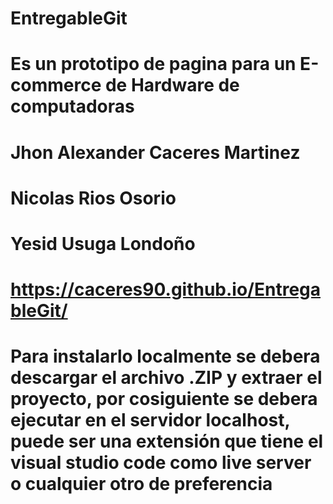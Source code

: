 # EntregableGit
# Es un prototipo de pagina para un E-commerce de Hardware de computadoras
# Jhon Alexander Caceres Martinez
# Nicolas Rios Osorio
# Yesid Usuga Londoño
# https://caceres90.github.io/EntregableGit/
# Para instalarlo localmente se debera descargar el archivo .ZIP y extraer el proyecto, por cosiguiente se debera ejecutar en el servidor localhost, puede ser una extensión que tiene el visual studio code como live server o cualquier otro de preferencia
